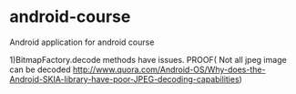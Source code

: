 android-course
==============

Android application for android course

1)BitmapFactory.decode methods have issues. PROOF( Not all jpeg image can be decoded http://www.quora.com/Android-OS/Why-does-the-Android-SKIA-library-have-poor-JPEG-decoding-capabilities)
